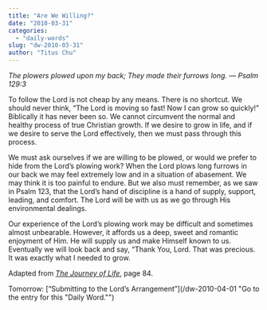 ```yaml
---
title: "Are We Willing?"
date: "2010-03-31"
categories: 
  - "daily-words"
slug: "dw-2010-03-31"
author: "Titus Chu"
---
```


_The plowers plowed upon my back; They made their furrows long. — Psalm 129:3_

To follow the Lord is not cheap by any means. There is no shortcut. We should never think, “The Lord is moving so fast! Now I can grow so quickly!” Biblically it has never been so. We cannot circumvent the normal and healthy process of true Christian growth. If we desire to grow in life, and if we desire to serve the Lord effectively, then we must pass through this process.

We must ask ourselves if we are willing to be plowed, or would we prefer to hide from the Lord’s plowing work? When the Lord plows long furrows in our back we may feel extremely low and in a situation of abasement. We may think it is too painful to endure. But we also must remember, as we saw in Psalm 123, that the Lord’s hand of discipline is a hand of supply, support, leading, and comfort. The Lord will be with us as we go through His environmental dealings.

Our experience of the Lord’s plowing work may be difficult and sometimes almost unbearable. However, it affords us a deep, sweet and romantic enjoyment of Him. He will supply us and make Himself known to us. Eventually we will look back and say, “Thank You, Lord. That was precious. It was exactly what I needed to grow.

Adapted from [_The Journey of Life_](/book-journey-of-life "Go to the listing for this book."), page 84.

Tomorrow: [“Submitting to the Lord’s Arrangement”](/dw-2010-04-01 "Go to the entry for this "Daily Word."")
